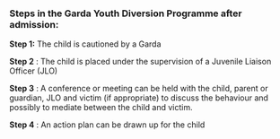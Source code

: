 ###  **Steps in** **the Garda Youth** **Diversion Programme after admission:**

**Step 1:** The child is cautioned by a Garda

**Step 2** : The child is placed under the supervision of a Juvenile Liaison
Officer (JLO)

**Step 3** : A conference or meeting can be held with the child, parent or
guardian, JLO and victim (if appropriate) to discuss the behaviour and
possibly to mediate between the child and victim.

**Step 4** : An action plan can be drawn up for the child

